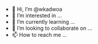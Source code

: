 - 👋 Hi, I’m @wkadwoa
- 👀 I’m interested in ...
- 🌱 I’m currently learning ...
- 💞️ I’m looking to collaborate on ...
- 📫 How to reach me ...

<!---
wkadwoa/wkadwoa is a ✨ special ✨ repository because its `README.md` (this file) appears on your GitHub profile.
You can click the Preview link to take a look at your changes.
--->
